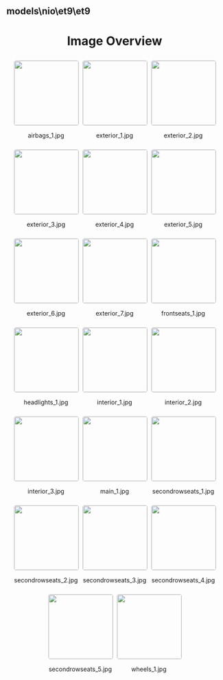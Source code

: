 ## models\nio\et9\et9

<style>
    .image-gallery {
        display: flex;
        flex-wrap: wrap;
        gap: 10px;
        justify-content: center;
        padding: 10px;
    }
    .image-gallery img {
        width: 150px;
        height: auto;
        border: 1px solid #ddd;
        border-radius: 5px;
    }
    .image-gallery div {
        flex: 1 1 calc(33.333% - 20px); /* Three images per row on large screens */
        max-width: 150px;
        text-align: center;
    }
    @media (max-width: 768px) {
        .image-gallery div {
            flex: 1 1 calc(50% - 20px); /* Two images per row on medium screens */
        }
    }
    @media (max-width: 480px) {
        .image-gallery div {
            flex: 1 1 100%; /* One image per row on small screens */
        }
    }
</style>
<h1 style ="text-align: center;"> Image Overview </h1> <div class="image-gallery">
<div>
<img src="https://media.evkx.net/multimedia/models/nio/et9/et9/airbags_1_st.jpg">
<p>airbags_1.jpg</p>
</div>
<div>
<img src="https://media.evkx.net/multimedia/models/nio/et9/et9/exterior_1_st.jpg">
<p>exterior_1.jpg</p>
</div>
<div>
<img src="https://media.evkx.net/multimedia/models/nio/et9/et9/exterior_2_st.jpg">
<p>exterior_2.jpg</p>
</div>
<div>
<img src="https://media.evkx.net/multimedia/models/nio/et9/et9/exterior_3_st.jpg">
<p>exterior_3.jpg</p>
</div>
<div>
<img src="https://media.evkx.net/multimedia/models/nio/et9/et9/exterior_4_st.jpg">
<p>exterior_4.jpg</p>
</div>
<div>
<img src="https://media.evkx.net/multimedia/models/nio/et9/et9/exterior_5_st.jpg">
<p>exterior_5.jpg</p>
</div>
<div>
<img src="https://media.evkx.net/multimedia/models/nio/et9/et9/exterior_6_st.jpg">
<p>exterior_6.jpg</p>
</div>
<div>
<img src="https://media.evkx.net/multimedia/models/nio/et9/et9/exterior_7_st.jpg">
<p>exterior_7.jpg</p>
</div>
<div>
<img src="https://media.evkx.net/multimedia/models/nio/et9/et9/frontseats_1_st.jpg">
<p>frontseats_1.jpg</p>
</div>
<div>
<img src="https://media.evkx.net/multimedia/models/nio/et9/et9/headlights_1_st.jpg">
<p>headlights_1.jpg</p>
</div>
<div>
<img src="https://media.evkx.net/multimedia/models/nio/et9/et9/interior_1_st.jpg">
<p>interior_1.jpg</p>
</div>
<div>
<img src="https://media.evkx.net/multimedia/models/nio/et9/et9/interior_2_st.jpg">
<p>interior_2.jpg</p>
</div>
<div>
<img src="https://media.evkx.net/multimedia/models/nio/et9/et9/interior_3_st.jpg">
<p>interior_3.jpg</p>
</div>
<div>
<img src="https://media.evkx.net/multimedia/models/nio/et9/et9/main_1_st.jpg">
<p>main_1.jpg</p>
</div>
<div>
<img src="https://media.evkx.net/multimedia/models/nio/et9/et9/secondrowseats_1_st.jpg">
<p>secondrowseats_1.jpg</p>
</div>
<div>
<img src="https://media.evkx.net/multimedia/models/nio/et9/et9/secondrowseats_2_st.jpg">
<p>secondrowseats_2.jpg</p>
</div>
<div>
<img src="https://media.evkx.net/multimedia/models/nio/et9/et9/secondrowseats_3_st.jpg">
<p>secondrowseats_3.jpg</p>
</div>
<div>
<img src="https://media.evkx.net/multimedia/models/nio/et9/et9/secondrowseats_4_st.jpg">
<p>secondrowseats_4.jpg</p>
</div>
<div>
<img src="https://media.evkx.net/multimedia/models/nio/et9/et9/secondrowseats_5_st.jpg">
<p>secondrowseats_5.jpg</p>
</div>
<div>
<img src="https://media.evkx.net/multimedia/models/nio/et9/et9/wheels_1_st.jpg">
<p>wheels_1.jpg</p>
</div>
</div>
